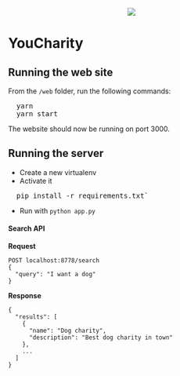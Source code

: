 <p align='center'>
  <img src="./img/square_logo.png"/>
</p>

# YouCharity

## Running the web site

From the `/web` folder, run the following commands:

<pre>
  yarn
  yarn start
</pre>

The website should now be running on port 3000.

## Running the server

* Create a new virtualenv
* Activate it

<pre>
  pip install -r requirements.txt`
</pre>

* Run with `python app.py`

#### Search API

**Request**
```
POST localhost:8778/search
{
  "query": "I want a dog"
}
```

**Response**
```
{
  "results": [
    {
      "name": "Dog charity",
      "description": "Best dog charity in town"
    },
    ...
  ]
}
```
